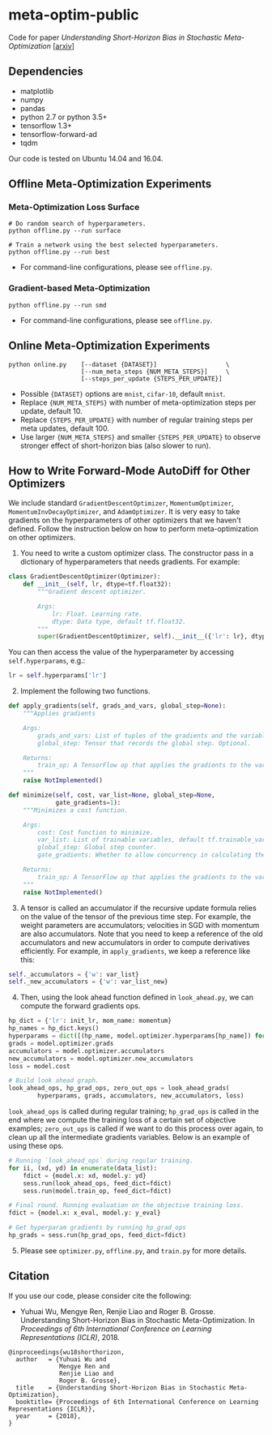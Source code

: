 # meta-optim-public
Code for paper
*Understanding Short-Horizon Bias in Stochastic Meta-Optimization* [[arxiv](https://arxiv.org/abs/1803.02021)]

## Dependencies
* matplotlib
* numpy
* pandas
* python 2.7 or python 3.5+
* tensorflow 1.3+
* tensorflow-forward-ad
* tqdm

Our code is tested on Ubuntu 14.04 and 16.04.

## Offline Meta-Optimization Experiments
### Meta-Optimization Loss Surface
```
# Do random search of hyperparameters.
python offline.py --run surface

# Train a network using the best selected hyperparameters.
python offline.py --run best
```
* For command-line configurations, please see `offline.py`.

### Gradient-based Meta-Optimization
```
python offline.py --run smd
```
* For command-line configurations, please see `offline.py`.

## Online Meta-Optimization Experiments
```
python online.py    [--dataset {DATASET}]                   \
                    [--num_meta_steps {NUM_META_STEPS}]     \
                    [--steps_per_update {STEPS_PER_UPDATE}]
```
* Possible `{DATASET}` options are `mnist`, `cifar-10`, default `mnist`.
* Replace `{NUM_META_STEPS}` with number of meta-optimization steps per update, default 10.
* Replace `{STEPS_PER_UPDATE}` with number of regular training steps per meta updates, default 100.
* Use larger `{NUM_META_STEPS}` and smaller `{STEPS_PER_UPDATE}` to observe stronger effect of short-horizon bias (also slower to run).

## How to Write Forward-Mode AutoDiff for Other Optimizers

We include standard `GradientDescentOptimizer`, `MomentumOptimizer`, `MomentumInvDecayOptimizer`,
and `AdamOptimizer`. It is very easy to take gradients on the hyperparameters of other optimizers
that we haven't defined. Follow the instruction below on how to perform meta-optimization on other
optimizers.

1. You need to write a custom optimizer class. The constructor pass in a dictionary of
   hyperparameters that needs gradients. For example:
```python
class GradientDescentOptimizer(Optimizer):
    def __init__(self, lr, dtype=tf.float32):
        """Gradient descent optimizer.

        Args:
            lr: Float. Learning rate.
            dtype: Data type, default tf.float32.
        """
        super(GradientDescentOptimizer, self).__init__({'lr': lr}, dtype=dtype)
```
You can then access the value of the hyperparameter by accessing `self.hyperparams`, e.g.:
```python
lr = self.hyperparams['lr']
```

2. Implement the following two functions. 
```python
def apply_gradients(self, grads_and_vars, global_step=None):
    """Applies gradients

    Args:
        grads_and_vars: List of tuples of the gradients and the variables.
        global_step: Tensor that records the global step. Optional.

    Returns:
        train_op: A TensorFlow op that applies the gradients to the variables.
    """
    raise NotImplemented()

def minimize(self, cost, var_list=None, global_step=None,
             gate_gradients=1):
    """Minimizes a cost function.

    Args:
        cost: Cost function to minimize.
        var_list: List of trainable variables, default tf.trainable_variables().
        global_step: Global step counter.
        gate_gradients: Whether to allow concurrency in calculating the gradients.

    Returns:
        train_op: A TensorFlow op that applies the gradients to the variables.
    """
    raise NotImplemented()
```

3. A tensor is called an accumulator if the recursive update formula relies on the value of the
   tensor of the previous time step. For example, the weight parameters are accumulators; velocities
   in SGD with momentum are also accumulators. Note that you need to keep a reference of the old
   accumulators and new accumulators in order to compute derivatives efficiently. For example, in `apply_gradients`, we keep a reference like this:
```python
self._accumulators = {'w': var_list}
self._new_accumulators = {'w': var_list_new}
```


4. Then, using the look ahead function defined in `look_ahead.py`, we can compute the forward
   gradients ops.
```python
hp_dict = {'lr': init_lr, mom_name: momentum}
hp_names = hp_dict.keys()
hyperparams = dict([(hp_name, model.optimizer.hyperparams[hp_name]) for hp_name in hp_names])
grads = model.optimizer.grads
accumulators = model.optimizer.accumulators
new_accumulators = model.optimizer.new_accumulators
loss = model.cost

# Build look ahead graph.
look_ahead_ops, hp_grad_ops, zero_out_ops = look_ahead_grads(
        hyperparams, grads, accumulators, new_accumulators, loss)
```
`look_ahead_ops` is called during regular training;
`hp_grad_ops` is called in the end where we compute the training loss of a certain set of objective examples;
`zero_out_ops` is called if we want to do this process over again, to clean up all the intermediate gradients variables. Below is an example of using these ops.

```python
# Running `look_ahead_ops` during regular training.
for ii, (xd, yd) in enumerate(data_list):
    fdict = {model.x: xd, model.y: yd}
    sess.run(look_ahead_ops, feed_dict=fdict)
    sess.run(model.train_op, feed_dict=fdict)

# Final round. Running evaluation on the objective training loss.
fdict = {model.x: x_eval, model.y: y_eval}

# Get hyperparam gradients by running hp_grad_ops
hp_grads = sess.run(hp_grad_ops, feed_dict=fdict)
```

5. Please see `optimizer.py`, `offline.py`, and `train.py` for more details.


## Citation
If you use our code, please consider cite the following:
* Yuhuai Wu, Mengye Ren, Renjie Liao and Roger B. Grosse.
Understanding Short-Horizon Bias in Stochastic Meta-Optimization. 
In *Proceedings of 6th International Conference on Learning Representations (ICLR)*, 2018.

```
@inproceedings{wu18shorthorizon,
  author   = {Yuhuai Wu and 
              Mengye Ren and 
              Renjie Liao and 
              Roger B. Grosse},
  title    = {Understanding Short-Horizon Bias in Stochastic Meta-Optimization},
  booktitle= {Proceedings of 6th International Conference on Learning Representations {ICLR}},
  year     = {2018},
}
```
